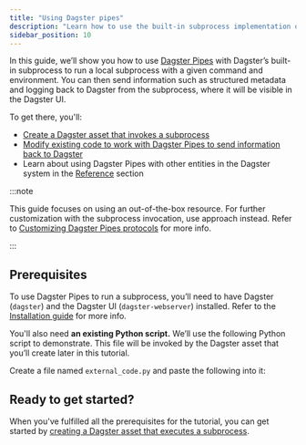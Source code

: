 ```yaml
---
title: "Using Dagster pipes"
description: "Learn how to use the built-in subprocess implementation of Dagster Pipes to invoke a subprocess with a given command and environment"
sidebar_position: 10
---
```


In this guide, we’ll show you how to use [Dagster Pipes](/guides/build/external-pipelines/) with Dagster’s built-in subprocess <PyObject section="pipes" module="dagster" object="PipesSubprocessClient" /> to run a local subprocess with a given command and environment. You can then send information such as structured metadata and logging back to Dagster from the subprocess, where it will be visible in the Dagster UI.

To get there, you'll:

- [Create a Dagster asset that invokes a subprocess](/guides/build/external-pipelines/using-dagster-pipes/create-subprocess-asset)
- [Modify existing code to work with Dagster Pipes to send information back to Dagster](/guides/build/external-pipelines/using-dagster-pipes/modify-external-code)
- Learn about using Dagster Pipes with other entities in the Dagster system in the [Reference](/guides/build/external-pipelines/using-dagster-pipes/reference) section

:::note

This guide focuses on using an out-of-the-box <PyObject section="pipes" module="dagster" object="PipesSubprocessClient" /> resource. For further customization with the subprocess invocation, use <PyObject section="libraries" module="dagster_pipes" object="open_dagster_pipes"/> approach instead. Refer to [Customizing Dagster Pipes protocols](/guides/build/external-pipelines/dagster-pipes-details-and-customization) for more info.

:::

## Prerequisites

To use Dagster Pipes to run a subprocess, you’ll need to have Dagster (`dagster`) and the Dagster UI (`dagster-webserver`) installed. Refer to the [Installation guide](/getting-started/installation) for more info.

You'll also need **an existing Python script.** We’ll use the following Python script to demonstrate. This file will be invoked by the Dagster asset that you’ll create later in this tutorial.

Create a file named `external_code.py` and paste the following into it:

<CodeExample path="docs_snippets/docs_snippets/guides/dagster/dagster_pipes/subprocess/part_1/external_code.py" lineStart="3" />

## Ready to get started?

When you've fulfilled all the prerequisites for the tutorial, you can get started by [creating a Dagster asset that executes a subprocess](/guides/build/external-pipelines/using-dagster-pipes/create-subprocess-asset).

